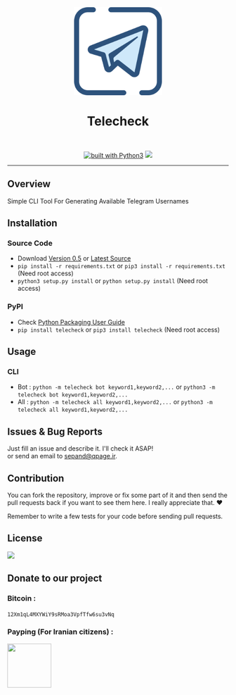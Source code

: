 <div align="center">
<img src="otherfile/telegram.png" width=200px height=200px>
<h1>Telecheck</h1>
<br/>

<a href="https://www.python.org/"><img src="https://img.shields.io/badge/built%20with-Python3-green.svg" alt="built with Python3" /></a>
<a class="badge-align" href="https://www.codacy.com/app/sepand-haghighi/telecheck?utm_source=github.com&amp;utm_medium=referral&amp;utm_content=sepandhaghighi/telecheck&amp;utm_campaign=Badge_Grade"><img src="https://api.codacy.com/project/badge/Grade/f758d0cd1c3c4f9285d0198a2f01ce62"/></a>

</div>
	
----------

## Overview			
Simple CLI Tool For Generating Available Telegram Usernames

## Installation		

### Source Code
- Download [Version 0.5](https://github.com/sepandhaghighi/telecheck/archive/v0.1.zip) or [Latest Source ](https://github.com/sepandhaghighi/telecheck/archive/master.zip)
- `pip install -r requirements.txt` or `pip3 install -r requirements.txt` (Need root access)
- `python3 setup.py install` or `python setup.py install` (Need root access)				

### PyPI


- Check [Python Packaging User Guide](https://packaging.python.org/installing/)     
- `pip install telecheck` or `pip3 install telecheck` (Need root access)

## Usage

### CLI			

- Bot : `python -m telecheck bot keyword1,keyword2,...` or `python3 -m telecheck bot keyword1,keyword2,...`
- All :  `python -m telecheck all keyword1,keyword2,...` or `python3 -m telecheck all keyword1,keyword2,...`
			


## Issues & Bug Reports			

Just fill an issue and describe it. I'll check it ASAP!							
or send an email to [sepand@qpage.ir](mailto:sepand@qpage.ir "sepand@qpage.ir"). 


## Contribution			

You can fork the repository, improve or fix some part of it and then send the pull requests back if you want to see them here. I really appreciate that. ❤️			

Remember to write a few tests for your code before sending pull requests. 



## License

<a href="https://github.com/sepandhaghighi/telecheck/blob/master/LICENSE"><img src="https://img.shields.io/github/license/mashape/apistatus.svg"/></a>


## Donate to our project
								
<h3>Bitcoin :</h3>					

```12Xm1qL4MXYWiY9sRMoa3VpfTfw6su3vNq```			



<h3>Payping (For Iranian citizens) :</h3>

<a href="http://www.payping.net/sepandhaghighi" target="__blank"><img src="http://www.qpage.ir/images/payping.png" height=100px width=100px></a>	
